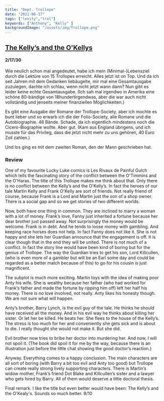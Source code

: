 ```yaml
---
title: "Dept. Trollope"
date: "2021-06-17"
tags: ["levity","trol"]
keywords: ["Anthony", "Kelly" ]
backgroundImage: "/assets/img/Trollope.png"
---
```

## [The Kelly’s and the O'Kellys](https://www.goodreads.com/book/show/15517050-the-kelly-s-the-o-kelly-s) 

#### 2/17/30


Wie neulich schon mal angedeutet, habe ich mein (Minimal-)Lebensziel durch die Lektüre von 15 Trollopes erreicht. Alles jetzt ist on Top. Und da ich seit Jahren mit dem Gedanken liebäugelte, mir mal eine Gesamtausgabe zuzulegen, dachte ich schlau, wenn nicht jetzt wann dann? Nun gibt es leider keine echte Gesamtausgabe. (Ich sah mal irgendwo in Amerika eine schöne 80-bändige von 18hundertirgendwas, aber die war auch nicht vollständig und jenseits meiner finanziellen Möglichkeiten.)

Es gibt eine Ausgabe der Romane der Trollope-Society, aber ich mochte es bunt lieber und so erwarb ich die der Folio-Society, alle Romane und die Autobiographie. 48 Bände. Schade, da ich eigentlich mindestens noch die Cicero-Biographie wollte. Aber gut. (Kam aus England übrigens, und ich musste für das Privileg, dass die jetzt nicht mehr zu uns gehören, 40 Euro Zoll zahlen.)

Und los ging es mit dem zweiten Roman, den der Mann geschrieben hat. 



### Review

One of my favourite Lucky Luke comics is Les Rivaux de Painful Gulch which tells the fascinating story of the conflict between the O'Timmins and the O'Haras. The title of this Trollope makes me think about that. Only there is no conflict between the Kelly’s and the O'Kelly’s. In fact the heroes of our tale Martin Kelly and Frank O'Kelly are sort of friends. Not really friend of course, because Frank is a Lord and Martin just the son of a shop owner. There is a social gap and so we get stories of two different worlds.

Now, both have one thing in common. They are inclined to marry a woman with a lot of money.
Frank’s love, Fanny just inherited a fortune because her dear brother just passed away. Not surprisingly the money would be welcome. Frank is in debt. And he tends to loose money with gambling. And keeping race horses does not help. In fact Fanny does not like it. She is not happy and she lets her Guardian announce that the engagement is off. It is clear though that in the end they will be united. There is not much of a conflict. In fact the story line would have been kind of boring but for the genius of Trollope. The way the Guardian tries to get his son, Lord Killcullen, (who is even more of a gambler but will be an Earl some day and could be regarded as a better match because of this) to go for his cousin is just magnificent.

The subplot is much more exciting. Martin toys with the idea of making poor Anty his wife. She is wealthy because her father (who had worked for Frank’s father and made the fortune by ripping him off) left her half his money. There is no love involved, not really. Anty likes his honesty though.
We are not sure what will happen.

Anty’s brother, Barry Lynch, is the evil guy of the tale. He thinks he should have received all the money. And in his evil way he thinks about killing her sister. Or let her be killed. He beats her. She flees to the house of the Kelly’s. The stress is too much for her and conveniently she gets sick and is about to die. I really thought she would not make it. But she did.

Evil brother now tries to bribe her doctor into murdering her. And now, I will not spoil it. (The book did spoil it for me by the way, because there is an illustration just before the little chat showing the good doctor’s reaction.)

Anyway. Everything comes to a happy conclusion. The main characters are all sort of boring (with Barry a bit too evil and Anty too good) but Trollope can create really strong lively supporting characters. There is Martin’s widow mother, Frank’s friend Dot Blake and Killcullen’s sister and a lawyer who gets hired by Barry. All of them would deserve a little doctoral thesis.

Final remark. I like the title but even better would have been: The Kelly’s and the O'Kealy's. Sounds so much better.
9/10